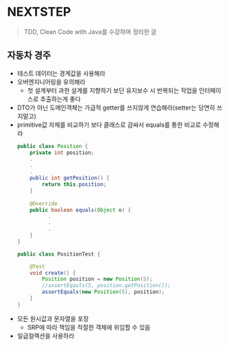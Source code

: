 # NEXTSTEP
> TDD, Clean Code with Java를 수강하며 정리한 글

## 자동차 경주
- 테스트 데이터는 경계값을 사용해라
- 오버엔지니어링을 유의해라
    - 첫 설계부터 과한 설계를 지향하기 보단 유지보수 시 반복되는 작업을 인터페이스로 추출하는게 좋다
- DTO가 아닌 도메인객체는 가급적 getter를 쓰지않게 연습해라(setter는 당연히 쓰지말고) 
- primitive값 자체를 비교하기 보다 클래스로 감싸서 equals를 통한 비교로 수정해라
    ```java
    public class Position {
        private int position;
        .
        .
        .
        public int getPosition() {
            return this.position;
        }
          
        @Override
        public boolean equals(Object o) {
              .
              .
              .
        }   
    }
    
    public class PositionTest {
    
        @Test
        void create() {
            Position position = new Position(5);
            //assertEqauls(5, position.getPosition());
            assertEquals(new Position(5), position);
        }
    }
    ```
- 모든 원시값과 문자열을 포장
    - SRP에 따라 책임을 적절한 객체에 위임할 수 있음
- 일급컬렉션을 사용하라